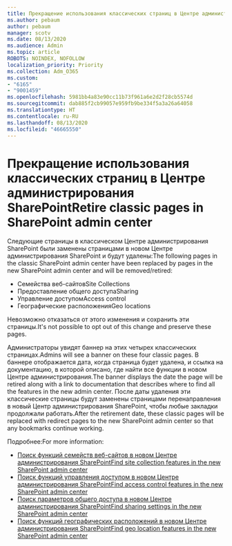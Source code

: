 ```yaml
---
title: Прекращение использования классических страниц в Центре администрирования SharePoint
ms.author: pebaum
author: pebaum
manager: scotv
ms.date: 08/13/2020
ms.audience: Admin
ms.topic: article
ROBOTS: NOINDEX, NOFOLLOW
localization_priority: Priority
ms.collection: Adm_O365
ms.custom:
- "6165"
- "9001459"
ms.openlocfilehash: 5981bb4a83e90cc11b73f961a6e2d2f28cb5574d
ms.sourcegitcommit: dab885f2cb99057e959fb9be334f5a3a26a64058
ms.translationtype: HT
ms.contentlocale: ru-RU
ms.lasthandoff: 08/13/2020
ms.locfileid: "46665550"
---
```

# <a name="retire-classic-pages-in-sharepoint-admin-center"></a><span data-ttu-id="8e677-102">Прекращение использования классических страниц в Центре администрирования SharePoint</span><span class="sxs-lookup"><span data-stu-id="8e677-102">Retire classic pages in SharePoint admin center</span></span>

<span data-ttu-id="8e677-103">Следующие страницы в классическом Центре администрирования SharePoint были заменены страницами в новом Центре администрирования SharePoint и будут удалены:</span><span class="sxs-lookup"><span data-stu-id="8e677-103">The following pages in the classic SharePoint admin center have been replaced by pages in the new SharePoint admin center and will be removed/retired:</span></span> 

- <span data-ttu-id="8e677-104">Семейства веб-сайтов</span><span class="sxs-lookup"><span data-stu-id="8e677-104">Site Collections</span></span> 
- <span data-ttu-id="8e677-105">Предоставление общего доступа</span><span class="sxs-lookup"><span data-stu-id="8e677-105">Sharing</span></span>
- <span data-ttu-id="8e677-106">Управление доступом</span><span class="sxs-lookup"><span data-stu-id="8e677-106">Access control</span></span>
- <span data-ttu-id="8e677-107">Географические расположения</span><span class="sxs-lookup"><span data-stu-id="8e677-107">Geo locations</span></span>

<span data-ttu-id="8e677-108">Невозможно отказаться от этого изменения и сохранить эти страницы.</span><span class="sxs-lookup"><span data-stu-id="8e677-108">It's not possible to opt out of this change and preserve these pages.</span></span>

<span data-ttu-id="8e677-109">Администраторы увидят баннер на этих четырех классических страницах.</span><span class="sxs-lookup"><span data-stu-id="8e677-109">Admins will see a banner on these four classic pages.</span></span> <span data-ttu-id="8e677-110">В баннере отображается дата, когда страница будет удалена, и ссылка на документацию, в которой описано, где найти все функции в новом Центре администрирования.</span><span class="sxs-lookup"><span data-stu-id="8e677-110">The banner displays the date the page will be retired along with a link to documentation that describes where to find all the features in the new admin center.</span></span> <span data-ttu-id="8e677-111">После даты удаления эти классические страницы будут заменены страницами перенаправления в новый Центр администрирования SharePoint, чтобы любые закладки продолжали работать.</span><span class="sxs-lookup"><span data-stu-id="8e677-111">After the retirement date, these classic pages will be replaced with redirect pages to the new SharePoint admin center so that any bookmarks continue working.</span></span>
  
<span data-ttu-id="8e677-112">Подробнее:</span><span class="sxs-lookup"><span data-stu-id="8e677-112">For more information:</span></span>

- [<span data-ttu-id="8e677-113">Поиск функций семейств веб-сайтов в новом Центре администрирования SharePoint</span><span class="sxs-lookup"><span data-stu-id="8e677-113">Find site collection features in the new SharePoint admin center</span></span>](https://docs.microsoft.com/sharepoint/site-collections-page)
- [<span data-ttu-id="8e677-114">Поиск функций управления доступом в новом Центре администрирования SharePoint</span><span class="sxs-lookup"><span data-stu-id="8e677-114">Find access control features in the new SharePoint admin center</span></span>](https://docs.microsoft.com/sharepoint/control-access)
- [<span data-ttu-id="8e677-115">Поиск параметров общего доступа в новом Центре администрирования SharePoint</span><span class="sxs-lookup"><span data-stu-id="8e677-115">Find sharing settings in the new SharePoint admin center</span></span>](https://docs.microsoft.com/sharepoint/sharing-settings)
- [<span data-ttu-id="8e677-116">Поиск функций географических расположений в новом Центре администрирования SharePoint</span><span class="sxs-lookup"><span data-stu-id="8e677-116">Find geo location features in the new SharePoint admin center</span></span>](https://docs.microsoft.com/sharepoint/manage-geo-locations)